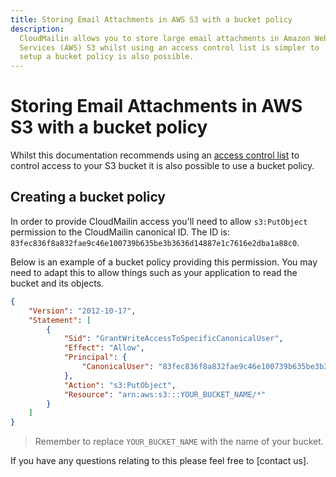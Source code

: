 ```yaml
---
title: Storing Email Attachments in AWS S3 with a bucket policy
description:
  CloudMailin allows you to store large email attachments in Amazon Web
  Services (AWS) S3 whilst using an access control list is simpler to
  setup a bucket policy is also possible.
---
```


# Storing Email Attachments in AWS S3 with a bucket policy

Whilst this documentation recommends using an [access control list] to control
access to your S3 bucket it is also possible to use a bucket policy.

## Creating a bucket policy

In order to provide CloudMailin access you'll need to allow `s3:PutObject`
permission to the CloudMailin canonical ID. The ID is:
`83fec836f8a832fae9c46e100739b635be3b3636d14887e1c7616e2dba1a88c0`.

Below is an example of a bucket policy providing this permission. You may need
to adapt this to allow things such as your application to read the bucket and
its objects.

```json
{
    "Version": "2012-10-17",
    "Statement": [
        {
            "Sid": "GrantWriteAccessToSpecificCanonicalUser",
            "Effect": "Allow",
            "Principal": {
                "CanonicalUser": "83fec836f8a832fae9c46e100739b635be3b3636d14887e1c7616e2dba1a88c0"
            },
            "Action": "s3:PutObject",
            "Resource": "arn:aws:s3:::YOUR_BUCKET_NAME/*"
        }
    ]
}
```

> Remember to replace `YOUR_BUCKET_NAME` with the name of your bucket.

If you have any questions relating to this please feel free to [contact us].

[access control list]: /receiving_email/store-email-attachments-in-s3-azure-google-storage
